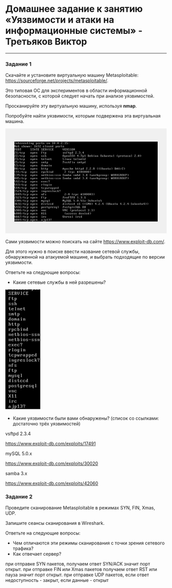 # Домашнее задание к занятию «Уязвимости и атаки на информационные системы» - Третьяков Виктор

------

### Задание 1

Скачайте и установите виртуальную машину Metasploitable: https://sourceforge.net/projects/metasploitable/.

Это типовая ОС для экспериментов в области информационной безопасности, с которой следует начать при анализе уязвимостей.

Просканируйте эту виртуальную машину, используя **nmap**.

Попробуйте найти уязвимости, которым подвержена эта виртуальная машина.

![task1](/it_security/13.1/1.png)

Сами уязвимости можно поискать на сайте https://www.exploit-db.com/.

Для этого нужно в поиске ввести название сетевой службы, обнаруженной на атакуемой машине, и выбрать подходящие по версии уязвимости.

Ответьте на следующие вопросы:

- Какие сетевые службы в ней разрешены?


![service](/it_security/13.1/2.png)

- Какие уязвимости были вами обнаружены? (список со ссылками: достаточно трёх уязвимостей)
  
vsftpd 2.3.4

https://www.exploit-db.com/exploits/17491

mySQL 5.0.x

https://www.exploit-db.com/exploits/30020

samba 3.x

https://www.exploit-db.com/exploits/42060


### Задание 2

Проведите сканирование Metasploitable в режимах SYN, FIN, Xmas, UDP.

Запишите сеансы сканирования в Wireshark.

Ответьте на следующие вопросы:

- Чем отличаются эти режимы сканирования с точки зрения сетевого трафика?
- Как отвечает сервер?

при отправке SYN пакетов, получаем ответ SYN/ACK значит порт открыт.
при отправке FIN или Xmas пакетов получаем ответ RST или пауза значит порт открыт.
при отправке UDP пакетов, если ответ недоступность - закрыт, если данные - открыт
